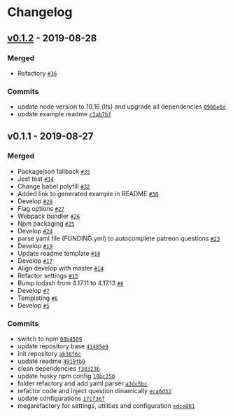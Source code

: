 # Changelog

## [v0.1.2](https://github.com/ibbatta/readme-generator/compare/v0.1.1...v0.1.2) - 2019-08-28

### Merged

- Refactory [`#36`](https://github.com/ibbatta/readme-generator/pull/36)

### Commits

- update node version to 10.16 (lts) and upgrade all dependencies [`0966e6d`](https://github.com/ibbatta/readme-generator/commit/0966e6d961c499422eade1277bde09650cabe083)
- update example readme [`c3ab7bf`](https://github.com/ibbatta/readme-generator/commit/c3ab7bf6756084e2a9e7c5ad6845846ba2a46803)

## v0.1.1 - 2019-08-27

### Merged

- Packagejson fallback [`#35`](https://github.com/ibbatta/readme-generator/pull/35)
- Jest test [`#34`](https://github.com/ibbatta/readme-generator/pull/34)
- Change babel polyfill [`#32`](https://github.com/ibbatta/readme-generator/pull/32)
- Added link to generated example in README [`#30`](https://github.com/ibbatta/readme-generator/pull/30)
- Develop [`#28`](https://github.com/ibbatta/readme-generator/pull/28)
- Flag options [`#27`](https://github.com/ibbatta/readme-generator/pull/27)
- Webpack bundler [`#26`](https://github.com/ibbatta/readme-generator/pull/26)
- Npm packaging [`#25`](https://github.com/ibbatta/readme-generator/pull/25)
- Develop [`#24`](https://github.com/ibbatta/readme-generator/pull/24)
- parse yaml file (FUNDING.yml) to autocomplete patreon questions [`#23`](https://github.com/ibbatta/readme-generator/pull/23)
- Develop [`#19`](https://github.com/ibbatta/readme-generator/pull/19)
- Update readme template [`#18`](https://github.com/ibbatta/readme-generator/pull/18)
- Develop [`#17`](https://github.com/ibbatta/readme-generator/pull/17)
- Align develop with master [`#14`](https://github.com/ibbatta/readme-generator/pull/14)
- Refactor settings [`#13`](https://github.com/ibbatta/readme-generator/pull/13)
- Bump lodash from 4.17.11 to 4.17.13 [`#8`](https://github.com/ibbatta/readme-generator/pull/8)
- Develop [`#7`](https://github.com/ibbatta/readme-generator/pull/7)
- Templating [`#6`](https://github.com/ibbatta/readme-generator/pull/6)
- Develop [`#5`](https://github.com/ibbatta/readme-generator/pull/5)

### Commits

- switch to npm [`08b4509`](https://github.com/ibbatta/readme-generator/commit/08b450974bad10a5a3fd9f4b2a1e9f8a45561bb5)
- update repository base [`41485e9`](https://github.com/ibbatta/readme-generator/commit/41485e9bf704f3c22ea8c6a844da4c4676f13adb)
- init repository [`ab38f6c`](https://github.com/ibbatta/readme-generator/commit/ab38f6cffd9f1f03efe03c58b25efd489b4530df)
- update readme [`4919fb0`](https://github.com/ibbatta/readme-generator/commit/4919fb0f6205d7aa3f903bea7cb3938ebd876587)
- clean dependencies [`f38323b`](https://github.com/ibbatta/readme-generator/commit/f38323b809db4e8b6fb29a59c529e0ef6b677816)
- update husky npm config [`10bc250`](https://github.com/ibbatta/readme-generator/commit/10bc250ff2cbef9b5cf61e10f5aae867f40b9e9c)
- folder refactory and add yaml parser [`a3dc5bc`](https://github.com/ibbatta/readme-generator/commit/a3dc5bcd3637057e819ee4cee37db850e8ce825f)
- refactor code and inject question dinamically [`eca6d32`](https://github.com/ibbatta/readme-generator/commit/eca6d323d4efc40dc57d1f742f79a790b86b7780)
- update configurations [`17cf36f`](https://github.com/ibbatta/readme-generator/commit/17cf36ffa66bef859cf62d8bfa5d961f781e9746)
- megarefactory for settings, utilities and configuration [`edce881`](https://github.com/ibbatta/readme-generator/commit/edce88126b2077e1cea9167d737cb59f742711eb)
